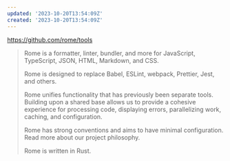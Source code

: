 ```yaml
---
updated: '2023-10-20T13:54:09Z'
created: '2023-10-20T13:54:09Z'
---
```

https://github.com/rome/tools

> Rome is a formatter, linter, bundler, and more for JavaScript, TypeScript, JSON, HTML, Markdown, and CSS.
> 
> Rome is designed to replace Babel, ESLint, webpack, Prettier, Jest, and others.
> 
> Rome unifies functionality that has previously been separate tools. Building upon a shared base allows us to provide a cohesive experience for processing code, displaying errors, parallelizing work, caching, and configuration.
> 
> Rome has strong conventions and aims to have minimal configuration. Read more about our project philosophy.
> 
> Rome is written in Rust.
